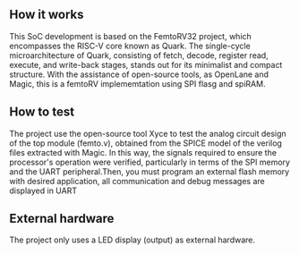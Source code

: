 <!---

This file is used to generate your project datasheet. Please fill in the information below and delete any unused
sections.

You can also include images in this folder and reference them in the markdown. Each image must be less than
512 kb in size, and the combined size of all images must be less than 1 MB.
-->

## How it works

This SoC development is based on the FemtoRV32 project, which encompasses the RISC-V core known as Quark. The single-cycle microarchitecture of Quark, consisting of fetch, decode, register read, execute, and write-back stages, stands out for its minimalist and compact structure. With the assistance of open-source tools, as OpenLane and Magic, this is a femtoRV implememtation using SPI flasg and spiRAM.

## How to test

The project use the open-source tool Xyce to test the analog circuit design of the top module (femto.v), obtained from the SPICE model of the verilog files extracted with Magic. In this way, the signals required to ensure the processor's operation were verified, particularly in terms of the SPI memory and the UART peripheral.Then, you must program an external flash memory with desired application, all communication and debug messages are displayed in UART

## External hardware

The project only uses a LED display (output) as external hardware.
